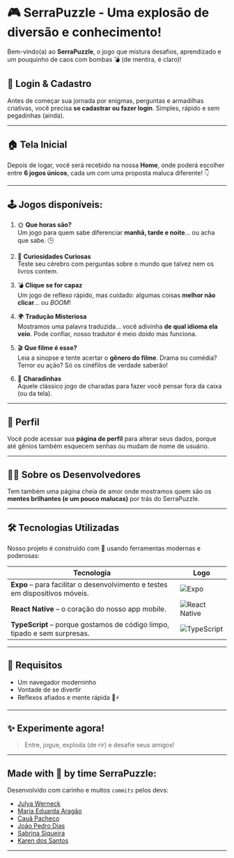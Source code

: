 # 🎮 SerraPuzzle - Uma explosão de diversão e conhecimento!

Bem-vindo(a) ao **SerraPuzzle**, o jogo que mistura desafios, aprendizado e um pouquinho de caos com bombas 💣 (de mentira, é claro)!

## 🚪 Login & Cadastro

Antes de começar sua jornada por enigmas, perguntas e armadilhas criativas, você precisa **se cadastrar ou fazer login**. Simples, rápido e sem pegadinhas (ainda).

---

## 🏠 Tela Inicial

Depois de logar, você será recebido na nossa **Home**, onde poderá escolher entre **6 jogos únicos**, cada um com uma proposta maluca diferente! 👇

---

## 🕹️ Jogos disponíveis:

1. 🌞 **Que horas são?**  
   Um jogo para quem sabe diferenciar **manhã, tarde e noite**... ou acha que sabe. 🕒

2. 🤯 **Curiosidades Curiosas**  
   Teste seu cérebro com perguntas sobre o mundo que talvez nem os livros contem.

3. 💣 **Clique se for capaz**  
   Um jogo de reflexo rápido, mas cuidado: algumas coisas **melhor não clicar**... ou *BOOM*!

4. 🌍 **Tradução Misteriosa**  
   Mostramos uma palavra traduzida... você adivinha **de qual idioma ela veio**. Pode confiar, nosso tradutor é meio doido mas funciona.

5. 🎬 **Que filme é esse?**  
   Leia a sinopse e tente acertar o **gênero do filme**. Drama ou comédia? Terror ou ação? Só os cinéfilos de verdade saberão!

6. 🧠 **Charadinhas**  
   Aquele clássico jogo de charadas para fazer você pensar fora da caixa (ou da tela).

---

## 👤 Perfil

Você pode acessar sua **página de perfil** para alterar seus dados, porque até gênios também esquecem senhas ou mudam de nome de usuário.

---

## 👨‍💻 Sobre os Desenvolvedores

Tem também uma página cheia de amor onde mostramos quem são os **mentes brilhantes (e um pouco malucas)** por trás do SerraPuzzle.

---

## 🛠️ Tecnologias Utilizadas

Nosso projeto é construído com 💙 usando ferramentas modernas e poderosas:

| Tecnologia | Logo |
|-----------|------|
| **Expo** – para facilitar o desenvolvimento e testes em dispositivos móveis. | ![Expo](https://img.shields.io/badge/Expo-1B1F23?style=for-the-badge&logo=expo&logoColor=white) |
| **React Native** – o coração do nosso app mobile. | ![React Native](https://img.shields.io/badge/React%20Native-20232A?style=for-the-badge&logo=react&logoColor=61DAFB) |
| **TypeScript** – porque gostamos de código limpo, tipado e sem surpresas. | ![TypeScript](https://img.shields.io/badge/TypeScript-007ACC?style=for-the-badge&logo=typescript&logoColor=white) |

---

## 📌 Requisitos

- Um navegador moderninho
- Vontade de se divertir
- Reflexos afiados e mente rápida 🧠⚡

---

## ✨ Experimente agora!

> Entre, jogue, exploda (de rir) e desafie seus amigos!

---

## Made with 💛 by time **SerraPuzzle**:

Desenvolvido com carinho e muitos `commits` pelos devs:

- [Julya Werneck](https://www.linkedin.com/in/julya-werneck-b166892bb/)  
- [Maria Eduarda Aragão](https://www.linkedin.com/in/maria-arag%C3%A3o/)
- [Cauã Pacheco](https://www.linkedin.com/in/caua-pacheco-7816ba345/)
- [João Pedro Dias](https://www.linkedin.com/in/joão-pedro-dias-rodrigues-27b6801b8)
- [Sabrina Siqueira](https://www.linkedin.com/in/sabrina-siqueira-77a11b329/)
- [Karen dos Santos](https://br.linkedin.com/in/karen-santos-34899b183)

---
